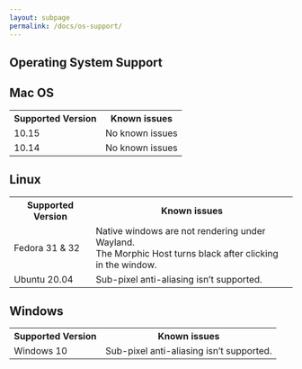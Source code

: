```yaml
---
layout: subpage
permalink: /docs/os-support/
---
```


<section id="getstarted">
  <div class="container pt-5 pb-5 jumbotron-small">
    <div class="row">
      <div class="col-md-12">
        <h1>Operating System Support</h1>
        <h2>Mac OS</h2>
        <table>
        	<tr><th>Supported Version</th><th>Known issues</th></tr>
        	<tr><td>10.15</td><td>No known issues</td></tr>
        	<tr><td>10.14</td><td>No known issues</td></tr>
        </table>
        <h2>Linux</h2>
        <table>
        	<tr><th>Supported Version</th><th>Known issues</th></tr>
        	<tr>
        		<td>Fedora 31 &amp; 32</td>
        		<td>
        			Native windows are not rendering under Wayland.<br/>
					The Morphic Host turns black after clicking in the window.
        		</td>
        	</tr>
        	<tr><td>Ubuntu 20.04</td><td>Sub-pixel anti-aliasing isn’t supported.</td></tr>
        </table>  
        <h2>Windows</h2>
        <table>
        	<tr><th>Supported Version</th><th>Known issues</th></tr>
        	<tr><td>Windows 10</td><td>Sub-pixel anti-aliasing isn’t supported.</td></tr>
        </table>        
      </div>
    </div>
  </div>
</section>